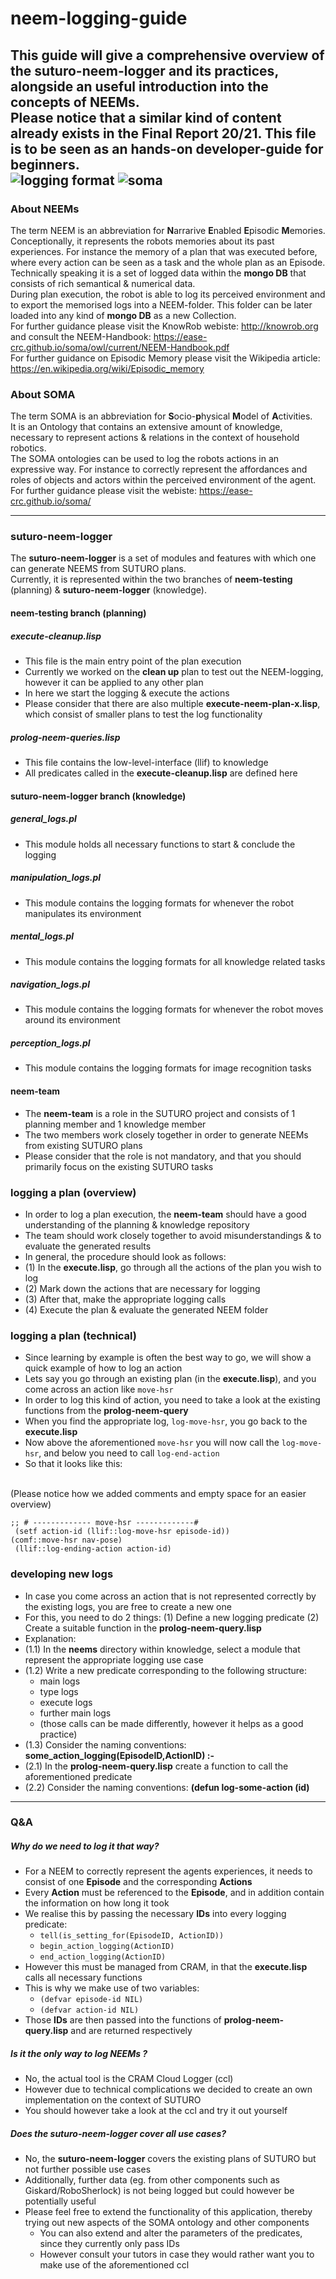 # neem-logging-guide
This guide will give a comprehensive overview of the **suturo-neem-logger** and its practices, alongside an useful introduction into the concepts of **NEEMs**.
<br>
Please notice that a similar kind of content already exists in the **Final Report 20/21**. This file is to be seen as an hands-on developer-guide for beginners.  
![logging format](images/logging_format.png)
![soma](images/SOMA.png)
-----------------

### About NEEMs
The term NEEM is an abbreviation for **N**arrarive **E**nabled **E**pisodic **M**emories. 
<br>
Conceptionally, it represents the robots memories about its past experiences. 
For instance the memory of a plan that was executed before, where every action can be seen as a task and the whole plan as an Episode.
<br>
Technically speaking it is a set of logged data within the **mongo DB** that consists of rich semantical & numerical data.
<br>
During plan execution, the robot is able to log its perceived environment and to export the memorised logs into a NEEM-folder. This folder can be later loaded into any kind of **mongo DB** as a new Collection.
<br>
For further guidance please visit the KnowRob webiste: http://knowrob.org and consult the NEEM-Handbook:  https://ease-crc.github.io/soma/owl/current/NEEM-Handbook.pdf
<br>
For further guidance on Episodic Memory please visit the Wikipedia article: https://en.wikipedia.org/wiki/Episodic_memory

### About SOMA

The term SOMA is an abbreviation for  **S**ocio-**p**hysical **M**odel of **A**ctivities. 
<br>
It is an Ontology that contains an extensive amount of knowledge, necessary to represent actions & relations in the context of household robotics.
<br>
The SOMA ontologies can be used to log the robots actions in an expressive way. For instance to correctly represent the affordances and roles of objects and actors within the perceived environment of the agent.
<br>
For further guidance please visit the webiste:
https://ease-crc.github.io/soma/

-----------------

### suturo-neem-logger

The **suturo-neem-logger** is a set of modules and features with which one can generate NEEMS from SUTURO plans.
<br>
Currently, it is represented within the two branches of **neem-testing** (planning) & **suturo-neem-logger** (knowledge). 

#### neem-testing branch (planning)
##### execute-cleanup.lisp
- This file is the main entry point of the plan execution
- Currently we worked on the **clean up** plan to test out the NEEM-logging, however it can be applied to any other plan
- In here we start the logging & execute the actions 
- Please consider that there are also multiple **execute-neem-plan-x.lisp**, which consist of smaller plans to test the log functionality

##### prolog-neem-queries.lisp
- This file contains the low-level-interface (llif) to knowledge
- All predicates called in the **execute-cleanup.lisp** are defined here

#### suturo-neem-logger branch (knowledge)

##### general_logs.pl
- This module holds all necessary functions to start & conclude the logging  

##### manipulation_logs.pl
- This module contains the logging formats for whenever the robot manipulates its environment

##### mental_logs.pl
- This module contains the logging formats for all knowledge related tasks

##### navigation_logs.pl
- This module contains the logging formats for whenever the robot moves around its environment

##### perception_logs.pl
- This module contains the logging formats for image recognition tasks

#### neem-team
- The **neem-team** is a role in the SUTURO project and consists of 1 planning member and 1 knowledge member
- The two members work closely together in order to generate NEEMs from existing SUTURO plans
- Please consider that the role is not mandatory, and that you should primarily focus on the existing SUTURO tasks

### logging a plan (overview)
- In order to log a plan execution, the **neem-team** should have a good understanding of the planning & knowledge repository
- The team should work closely together to avoid misunderstandings & to evaluate the generated results
- In general, the procedure should look as follows:
- (1) In the **execute.lisp**, go through all the actions of the plan you wish to log 
- (2) Mark down the actions that are necessary for logging
- (3) After that, make the appropriate logging calls 
- (4) Execute the plan & evaluate the generated NEEM folder 

### logging a plan (technical)
- Since learning by example is often the best way to go, we will show a quick example of how to log an action
- Lets say you go through an existing plan (in the **execute.lisp**), and you come across an action like ``move-hsr``
- In order to log this kind of action, you need to take a look at the existing functions from the **prolog-neem-query**
- When you find the appropriate log, ``log-move-hsr``, you go back to the **execute.lisp**
- Now above the aforementioned ``move-hsr`` you will now call the ``log-move-hsr``, and below you need to call ``log-end-action``
- So that it looks like this:  
<br> 
(Please notice how we added comments and empty space for an easier overview) 
<br> 

   ``
   ;; # ------------- move-hsr -------------#
   ``
   <br>
   `` 
   (setf action-id (llif::log-move-hsr episode-id)) 
   ``   
   ``
   (comf::move-hsr nav-pose)
   ``
   <br>
   `` 
   (llif::log-ending-action action-id)
   ``

### developing new logs
- In case you come across an action that is not represented correctly by the existing logs, you are free to create a new one
- For this, you need to do 2 things: (1) Define a new logging predicate (2) Create a suitable function in the **prolog-neem-query.lisp**
- Explanation:
- (1.1) In the **neems** directory within knowledge, select a module that represent the appropriate logging use case
- (1.2) Write a new predicate corresponding to the following structure: 
    - main logs 
    - type logs 
    - execute logs 
    - further main logs 
    - (those calls can be made differently, however it helps as a good practice)
- (1.3) Consider the naming conventions: **some_action_logging(EpisodeID,ActionID) :-**
- (2.1) In the **prolog-neem-query.lisp** create a function to call the aforementioned predicate
- (2.2) Consider the naming conventions: **(defun log-some-action (id)**

-----------------

### Q&A
##### Why do we need to log it that way?
- For a NEEM to correctly represent the agents experiences, it needs to consist of one **Episode** and the corresponding **Actions**
- Every **Action** must be referenced to the **Episode**, and in addition contain the information on how long it took
- We realise this by passing the necessary **IDs** into every logging predicate:
    - ``tell(is_setting_for(EpisodeID, ActionID))``
    - ``begin_action_logging(ActionID)``
    - ``end_action_logging(ActionID)``
- However this must be managed from CRAM, in that the **execute.lisp** calls all necessary functions
- This is why we make use of two variables:
    - ``(defvar episode-id NIL)``
    - ``(defvar action-id NIL)``
- Those **IDs** are then passed into the functions of **prolog-neem-query.lisp** and are returned respectively
    
##### Is it the only way to log NEEMs ?
- No, the actual tool is the CRAM Cloud Logger (ccl)
- However due to technical complications we decided to create an own implementation on the context of SUTURO
- You should however take a look at the ccl and try it out yourself 

##### Does the suturo-neem-logger cover all use cases? 
- No, the **suturo-neem-logger** covers the existing plans of SUTURO but not further possible use cases
- Additionally, further data (eg. from other components such as Giskard/RoboSherlock) is not being logged but could however be potentially useful
- Please feel free to extend the functionality of this application, thereby trying out new aspects of the SOMA ontology and other components 
    - You can also extend and alter the parameters of the predicates, since they currently only pass IDs
    - However consult your tutors in case they would rather want you to make use of the aforementioned ccl



